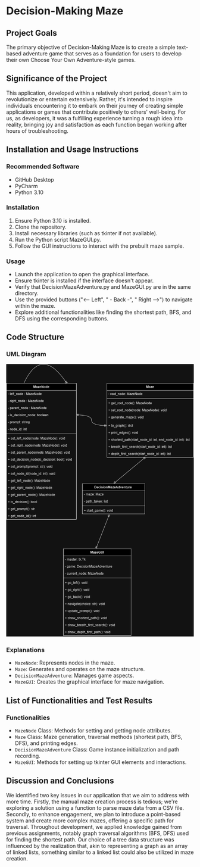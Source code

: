 # Decision-Making Maze

## Project Goals
The primary objective of Decision-Making Maze is to create a simple text-based adventure game that serves as a foundation for users to develop their own Choose Your Own Adventure-style games.

## Significance of the Project
This application, developed within a relatively short period, doesn't aim to revolutionize or entertain extensively. Rather, it's intended to inspire individuals encountering it to embark on their journey of creating simple applications or games that contribute positively to others' well-being. For us, as developers, it was a fulfilling experience turning a rough idea into reality, bringing joy and satisfaction as each function began working after hours of troubleshooting.

## Installation and Usage Instructions
### Recommended Software
- GitHub Desktop
- PyCharm
- Python 3.10

### Installation
1. Ensure Python 3.10 is installed.
2. Clone the repository.
3. Install necessary libraries (such as tkinter if not available).
4. Run the Python script MazeGUI.py.
5. Follow the GUI instructions to interact with the prebuilt maze sample.

### Usage
- Launch the application to open the graphical interface.
- Ensure tkinter is installed if the interface doesn't appear.
- Verify that DecisionMazeAdventure.py and MazeGUI.py are in the same directory.
- Use the provided buttons ("<-- Left", " - Back -", " Right -->") to navigate within the maze.
- Explore additional functionalities like finding the shortest path, BFS, and DFS using the corresponding buttons.

## Code Structure
### UML Diagram
![MazeUML](MazeUML.png)

### Explanations
- `MazeNode`: Represents nodes in the maze.
- `Maze`: Generates and operates on the maze structure.
- `DecisionMazeAdventure`: Manages game aspects.
- `MazeGUI`: Creates the graphical interface for maze navigation.

## List of Functionalities and Test Results
### Functionalities
- `MazeNode` Class: Methods for setting and getting node attributes.
- `Maze` Class: Maze generation, traversal methods (shortest path, BFS, DFS), and printing edges.
- `DecisionMazeAdventure` Class: Game instance initialization and path recording.
- `MazeGUI`: Methods for setting up tkinter GUI elements and interactions.

## Discussion and Conclusions
We identified two key issues in our application that we aim to address with more time. Firstly, the manual maze creation process is tedious; we're exploring a solution using a function to parse maze data from a CSV file. Secondly, to enhance engagement, we plan to introduce a point-based system and create more complex mazes, offering a specific path for traversal.
Throughout development, we applied knowledge gained from previous assignments, notably graph traversal algorithms (BFS, DFS) used for finding the shortest path. Our choice of a tree data structure was influenced by the realization that, akin to representing a graph as an array of linked lists, something similar to a linked list could also be utilized in maze creation.

